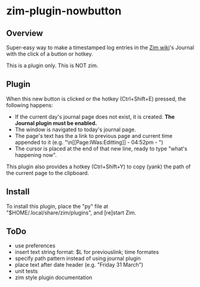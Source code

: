 # zim-plugin-nowbutton
## Overview
Super-easy way to make a timestamped log entries in the [Zim wiki](http://zim-wiki.org/)'s Journal with the click of a button or hotkey.

This is a plugin only. This is NOT zim.

## Plugin
When this new button is clicked or the hotkey (Ctrl+Shift+E) pressed, the following happens:
* If the current day's journal page does not exist, it is created. **The Journal plugin must be enabled.**
* The window is navigated to today's journal page.
* The page's text has the a link to previous page and current time appended to it (e.g. "\n[[Page:IWas:Editting]] - 04:52pm - ")
* The cursor is placed at the end of that new line, ready to type "what's happening now".

This plugin also provides a hotkey (Ctrl+Shift+Y) to copy (yank) the path of the current page to the clipboard.

## Install
To install this plugin, place the "py" file at "$HOME/.local/share/zim/plugins", and [re]start Zim.

## ToDo
* use preferences
 * insert text string format: $L for previouslink; time formates
 * specify path pattern instead of using journal plugin
* place text after date header (e.g. "Friday 31 March")
* unit tests
* zim style plugin documentation
